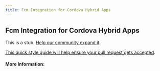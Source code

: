 ```yaml
---
title: Fcm Integration for Cordova Hybrid Apps
---
```

## Fcm Integration for Cordova Hybrid Apps

This is a stub. <a href='https://github.com/freecodecamp/guides/tree/master/src/pages/articles/hybrid-application-development/fcm-integration-for-cordova-hybrid-apps/index.md' target='_blank' rel='nofollow'>Help our community expand it</a>.

<a href='https://github.com/freecodecamp/guides/blob/master/README.md' target='_blank' rel='nofollow'>This quick style guide will help ensure your pull request gets accepted</a>.

<!-- The article goes here, in GitHub-flavored Markdown. Feel free to add YouTube videos, images, and CodePen/JSBin embeds  -->

#### More Information:
<!-- Please add any articles you think might be helpful to read before writing the article -->


